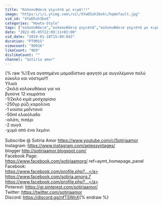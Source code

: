 ```yaml
---
title: "Κολοκυθάκια γεμιστά με κιμά!!!"
image: "https:\/\/i.ytimg.com\/vi\/XYwD5uh3bxk\/hqdefault.jpg"
vid_id: "XYwD5uh3bxk"
categories: "Howto-Style"
tags: ["κολοκυθάκια","κολοκυθάκια γεμιστά","κολοκυθάκια γεμιστά με κιμά"]
date: "2022-05-05T22:09:11+03:00"
vid_date: "2019-01-18T15:00:04Z"
duration: "PT9M1S"
viewcount: "90016"
likeCount: "969"
dislikeCount: ""
channel: "Sotiria amor"
---
```

{% raw %}Ένα αγαπημένο μαμαδίστικο φαγητό με αυγολέμονο πολύ εύκολο και νόστιμο!!!<br /> Υλικά<br />-2κιλά κολοκυθάκια για να<br /> βγούνε 12 κομμάτια<br />-1/2κιλό κιμά μοσχαρίσιο<br />-250γρ ρύζι καρολίνα<br />-1 κούπα μαΪντανό<br />-50ml ελαιόλαδο <br />-αλάτι, πιπέρι<br />-2 αυγά<br />-χυμό από ένα λεμόνι<br /><br />Subscribe @ Sotiria Amor <a rel="nofollow" target="blank" href="https://www.youtube.com/c/Sotiriaamor">https://www.youtube.com/c/Sotiriaamor</a><br />Instagram: <a rel="nofollow" target="blank" href="https://www.instagram.com/aplessyntages/">https://www.instagram.com/aplessyntages/</a><br />blogger  <a rel="nofollow" target="blank" href="http://sotiriaamor.blogspot.com/">http://sotiriaamor.blogspot.com/</a><br />Facebook Page:<br /> <a rel="nofollow" target="blank" href="https://www.facebook.com/sotiriaamorg/">https://www.facebook.com/sotiriaamorg/</a> ref=aymt_homepage_panel<br />Facebook:<br /> <a rel="nofollow" target="blank" href="https://www.facebook.com/profile.php?...">https://www.facebook.com/profile.php?...</a>         <br /> <a rel="nofollow" target="blank" href="https://www.facebook.com/sotiria.amorg.7">https://www.facebook.com/sotiria.amorg.7</a>        <br /> <a rel="nofollow" target="blank" href="https://www.facebook.com/profile.php?...">https://www.facebook.com/profile.php?...</a><br />Pinterest: <a rel="nofollow" target="blank" href="https://gr.pinterest.com/sotiriaamor/">https://gr.pinterest.com/sotiriaamor/</a><br />Twitter: <a rel="nofollow" target="blank" href="https://twitter.com/sotiriaamor">https://twitter.com/sotiriaamor</a><br />Discord: <a rel="nofollow" target="blank" href="https://discord.gg/nfTSWnX">https://discord.gg/nfTSWnX</a>{% endraw %}
